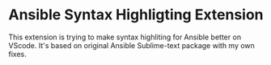 # Ansible Syntax Highligting Extension

This extension is trying to make syntax highliting for Ansible better on VScode. 
It's based on original Ansible Sublime-text package with my own fixes.

